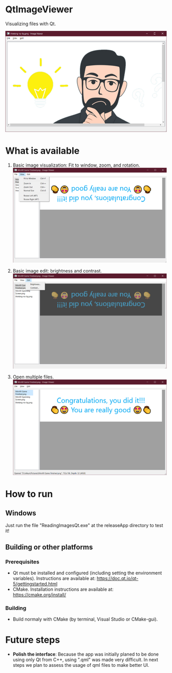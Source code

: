 # QtImageViewer

Visualizing files with Qt.

![Image Viewer image](images/QtImageViewer1.png "Qt Image Viewer")

# What is available

1. Basic image visualization: Fit to window, zoom, and rotation.
![Image Viewer image of visualization](images/QtImageViewer3.png "Qt Image Viewer visualization options")

2. Basic image edit: brightness and contrast.
![Image Viewer image of image editing](images/QtImageViewer4.png "Qt Image Viewer editing options")

3. Open multiple files.
![Image Viewer image of multiple open files](images/QtImageViewer2.png "Qt Image Viewer multiple open files")

# How to run

## Windows
Just run the file "ReadingImagesQt.exe" at the releaseApp directory to test it!

## Building or other platforms
### Prerequisites

* Qt must be installed and configured (including setting the environment variables). Instructions are available at: https://doc.qt.io/qt-5/gettingstarted.html
* CMake. Installation instructions are available at: https://cmake.org/install/

### Building
* Build normaly with CMake (by terminal, Visual Studio or CMake-gui).


# Future steps
* __Polish the interface__: Because the app was initially planed to be done using only Qt from C++, using ".qml" was made very difficult. In next steps we plan to assess the usage of qml files to make better UI.